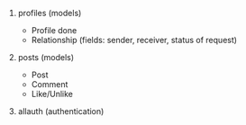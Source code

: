 1. profiles (models)
    - Profile done
    - Relationship (fields: sender, receiver, status of request)



2. posts (models)
    - Post
    - Comment
    - Like/Unlike

3. allauth (authentication)


